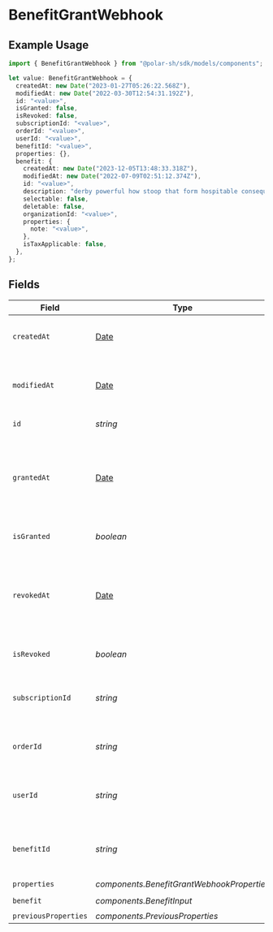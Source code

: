 # BenefitGrantWebhook

## Example Usage

```typescript
import { BenefitGrantWebhook } from "@polar-sh/sdk/models/components";

let value: BenefitGrantWebhook = {
  createdAt: new Date("2023-01-27T05:26:22.568Z"),
  modifiedAt: new Date("2022-03-30T12:54:31.192Z"),
  id: "<value>",
  isGranted: false,
  isRevoked: false,
  subscriptionId: "<value>",
  orderId: "<value>",
  userId: "<value>",
  benefitId: "<value>",
  properties: {},
  benefit: {
    createdAt: new Date("2023-12-05T13:48:33.318Z"),
    modifiedAt: new Date("2022-07-09T02:51:12.374Z"),
    id: "<value>",
    description: "derby powerful how stoop that form hospitable consequently",
    selectable: false,
    deletable: false,
    organizationId: "<value>",
    properties: {
      note: "<value>",
    },
    isTaxApplicable: false,
  },
};
```

## Fields

| Field                                                                                         | Type                                                                                          | Required                                                                                      | Description                                                                                   |
| --------------------------------------------------------------------------------------------- | --------------------------------------------------------------------------------------------- | --------------------------------------------------------------------------------------------- | --------------------------------------------------------------------------------------------- |
| `createdAt`                                                                                   | [Date](https://developer.mozilla.org/en-US/docs/Web/JavaScript/Reference/Global_Objects/Date) | :heavy_check_mark:                                                                            | Creation timestamp of the object.                                                             |
| `modifiedAt`                                                                                  | [Date](https://developer.mozilla.org/en-US/docs/Web/JavaScript/Reference/Global_Objects/Date) | :heavy_check_mark:                                                                            | Last modification timestamp of the object.                                                    |
| `id`                                                                                          | *string*                                                                                      | :heavy_check_mark:                                                                            | The ID of the grant.                                                                          |
| `grantedAt`                                                                                   | [Date](https://developer.mozilla.org/en-US/docs/Web/JavaScript/Reference/Global_Objects/Date) | :heavy_minus_sign:                                                                            | The timestamp when the benefit was granted. If `None`, the benefit is not granted.            |
| `isGranted`                                                                                   | *boolean*                                                                                     | :heavy_check_mark:                                                                            | Whether the benefit is granted.                                                               |
| `revokedAt`                                                                                   | [Date](https://developer.mozilla.org/en-US/docs/Web/JavaScript/Reference/Global_Objects/Date) | :heavy_minus_sign:                                                                            | The timestamp when the benefit was revoked. If `None`, the benefit is not revoked.            |
| `isRevoked`                                                                                   | *boolean*                                                                                     | :heavy_check_mark:                                                                            | Whether the benefit is revoked.                                                               |
| `subscriptionId`                                                                              | *string*                                                                                      | :heavy_check_mark:                                                                            | The ID of the subscription that granted this benefit.                                         |
| `orderId`                                                                                     | *string*                                                                                      | :heavy_check_mark:                                                                            | The ID of the order that granted this benefit.                                                |
| `userId`                                                                                      | *string*                                                                                      | :heavy_check_mark:                                                                            | The ID of the user concerned by this grant.                                                   |
| `benefitId`                                                                                   | *string*                                                                                      | :heavy_check_mark:                                                                            | The ID of the benefit concerned by this grant.                                                |
| `properties`                                                                                  | *components.BenefitGrantWebhookProperties*                                                    | :heavy_check_mark:                                                                            | N/A                                                                                           |
| `benefit`                                                                                     | *components.BenefitInput*                                                                     | :heavy_check_mark:                                                                            | N/A                                                                                           |
| `previousProperties`                                                                          | *components.PreviousProperties*                                                               | :heavy_minus_sign:                                                                            | N/A                                                                                           |
